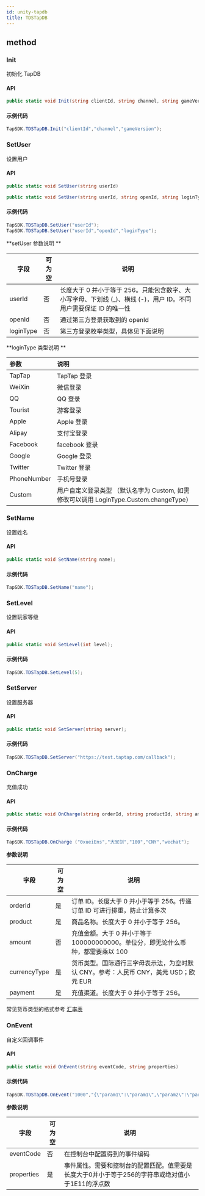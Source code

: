 ```yaml
---
id: unity-tapdb
title: TDSTapDB
---
```

## method
### Init
初始化 TapDB

#### API

```cs
public static void Init(string clientId, string channel, string gameVersion)
```

#### 示例代码

```cs
TapSDK.TDSTapDB.Init("clientId","channel","gameVersion");
```

### SetUser
设置用户

#### API

```cs
public static void SetUser(string userId)

public static void SetUser(string userId, string openId, string loginType)
```

#### 示例代码

```cs
TapSDK.TDSTapDB.SetUser("userId");
TapSDK.TDSTapDB.SetUser("userId","openId","loginType");
```

**setUser 参数说明 **

| 字段        | 可为空 | 说明                                                           |
| --------- | --- | ------------------------------------------------------------ |
| userId    | 否   | 长度大于 0 并小于等于 256。只能包含数字、大小写字母、下划线 (\_)、横线 (-)，用户 ID。不同用户需要保证 ID 的唯一性 |
| openId    | 否   | 通过第三方登录获取到的 openId                                            |
| loginType | 否   | 第三方登录枚举类型，具体见下面说明                                            |

**loginType 类型说明 **

| 参数          | 说明                                                           |
| :---------- | :----------------------------------------------------------- |
| TapTap      | TapTap 登录                                                     |
| WeiXin      | 微信登录                                                         |
| QQ          | QQ 登录                                                         |
| Tourist     | 游客登录                                                         |
| Apple       | Apple 登录                                                      |
| Alipay      | 支付宝登录                                                        |
| Facebook    | facebook 登录                                                   |
| Google      | Google 登录                                                     |
| Twitter     | Twitter 登录                                                    |
| PhoneNumber | 手机号登录                                                        |
| Custom      | 用户自定义登录类型  （默认名字为 Custom, 如需修改可以调用 LoginType.Custom.changeType） |

### SetName
设置姓名

#### API

```cs
public static void SetName(string name);
```

#### 示例代码

```cs
TapSDK.TDSTapDB.SetName("name");
```

### SetLevel
设置玩家等级

#### API

```cs
public static void SetLevel(int level);
```

#### 示例代码

```cs
TapSDK.TDSTapDB.SetLevel(5);
```

### SetServer
设置服务器

#### API

```cs
public static void SetServer(string server);
```

#### 示例代码

```cs
TapSDK.TDSTapDB.SetServer("https://test.taptap.com/callback");
```

### OnCharge
充值成功

#### API

```cs
public static void OnCharge(string orderId, string productId, string amount, string currencyType, string payment)
```

#### 示例代码

```cs
TapSDK.TDSTapDB.OnCharge ("0xueiEns","大宝剑","100","CNY","wechat");
```

**参数说明**

| 字段           | 可为空 | 说明                                                |
| ------------ | --- | ------------------------------------------------- |
| orderId      | 是   | 订单 ID。长度大于 0 并小于等于 256。传递订单 ID 可进行排重，防止计算多次             |
| product      | 是   | 商品名称。长度大于 0 并小于等于 256。                               |
| amount       | 否   | 充值金额。大于 0 并小于等于 100000000000。单位分，即无论什么币种，都需要乘以 100    |
| currencyType | 是   | 货币类型。国际通行三字母表示法，为空时默认 CNY。参考：人民币 CNY，美元 USD；欧元 EUR |
| payment      | 是   | 充值渠道。长度大于 0 并小于等于 256。                               |

常见货币类型的格式参考 <a target="_blank" href="https://www.tapdb.com/docs/zh_CN/features/exchangeRate.html"> 汇率表 </a>

### OnEvent
自定义回调事件

#### API

```cs
public static void OnEvent(string eventCode, string properties)
```

#### 示例代码

```cs
TapSDK.TDSTapDB.OnEvent("1000","{\"param1\":\"param1\",\"param2\":\"param2\"}");
```

**参数说明**

| 字段         | 可为空 | 说明                                                   |
| ---------- | --- | ---------------------------------------------------- |
| eventCode  | 否   | 在控制台中配置得到的事件编码                                       |
| properties | 是   | 事件属性。需要和控制台的配置匹配。值需要是长度大于0并小于等于256的字符串或绝对值小于1E11的浮点数 |
